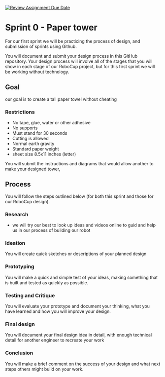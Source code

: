 [![Review Assignment Due Date](https://classroom.github.com/assets/deadline-readme-button-24ddc0f5d75046c5622901739e7c5dd533143b0c8e959d652212380cedb1ea36.svg)](https://classroom.github.com/a/E_4KgoHI)
# Sprint 0 - Paper tower

For our first sprint we will be practicing the process of design, and submission of sprints using Github.

You will document and submit your design process in this GitHub repository. Your design process will involve all of the stages that you will show in each stage of our RoboCup project, but for this first sprint we will be working without technology.

## Goal
our goal is to create a tall paper towel without cheating
### Restrictions

- No tape, glue, water or other adhesive
- No supports
- Must stand for 30 seconds
- Cutting is allowed
- Normal earth gravity
- Standard paper weight
- sheet size 8.5x11 inches (letter)

You will submit the instructions and diagrams that would allow another to make your designed tower, 

## Process

You will follow the steps outlined below (for both this sprint and those for our RoboCup design).

### Research

- we will try our best to look up ideas and videos online to guid and help us in our process of building our robot 

### Ideation

You will create quick sketches or descriptions of your planned design

### Prototyping

You will make a quick and simple test of your ideas, making something that is built and tested as quickly as possible.

### Testing and Critique

You will evaluate your prototype and document your thinking, what you have learned and how you will improve your design.

### Final design

You will document your final design idea in detail, with enough technical detail for another engineer to recreate your work

### Conclusion

You will make a brief comment on the success of your design and what next steps others might build on your work.

